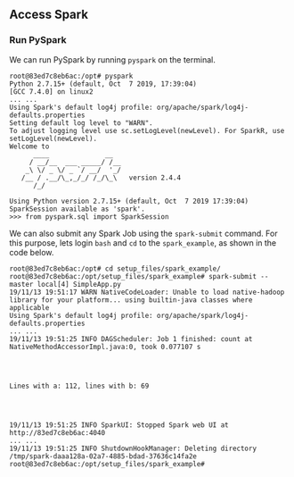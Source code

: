 ## Access Spark
### Run PySpark
We can run PySpark by running `pyspark` on the terminal.
```console
root@83ed7c8eb6ac:/opt# pyspark
Python 2.7.15+ (default, Oct  7 2019, 17:39:04)
[GCC 7.4.0] on linux2
... ...
Using Spark's default log4j profile: org/apache/spark/log4j-defaults.properties
Setting default log level to "WARN".
To adjust logging level use sc.setLogLevel(newLevel). For SparkR, use setLogLevel(newLevel).
Welcome to
      ____              __
     / __/__  ___ _____/ /__
    _\ \/ _ \/ _ `/ __/  '_/
   /__ / .__/\_,_/_/ /_/\_\   version 2.4.4
      /_/

Using Python version 2.7.15+ (default, Oct  7 2019 17:39:04)
SparkSession available as 'spark'.
>>> from pyspark.sql import SparkSession
```
We can also submit any Spark Job using the `spark-submit` command. For this purpose, lets login `bash` and `cd` to the `spark_example`, as shown in the code below.
```console
root@83ed7c8eb6ac:/opt# cd setup_files/spark_example/
root@83ed7c8eb6ac:/opt/setup_files/spark_example# spark-submit --master local[4] SimpleApp.py
19/11/13 19:51:17 WARN NativeCodeLoader: Unable to load native-hadoop library for your platform... using builtin-java classes where applicable
Using Spark's default log4j profile: org/apache/spark/log4j-defaults.properties
... ...
19/11/13 19:51:25 INFO DAGScheduler: Job 1 finished: count at NativeMethodAccessorImpl.java:0, took 0.077107 s




Lines with a: 112, lines with b: 69




19/11/13 19:51:25 INFO SparkUI: Stopped Spark web UI at http://83ed7c8eb6ac:4040
... ...
19/11/13 19:51:25 INFO ShutdownHookManager: Deleting directory /tmp/spark-daaa128a-02a7-4885-bdad-37636c14fa2e
root@83ed7c8eb6ac:/opt/setup_files/spark_example#
```

